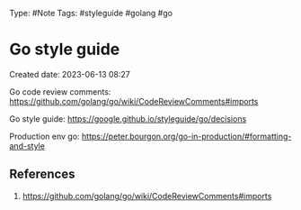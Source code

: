 Type: #Note
Tags: #styleguide #golang #go
# Go style guide
Created date: 2023-06-13 08:27

Go code review comments: https://github.com/golang/go/wiki/CodeReviewComments#imports

Go style guide: https://google.github.io/styleguide/go/decisions

Production env go: https://peter.bourgon.org/go-in-production/#formatting-and-style





## References
1. https://github.com/golang/go/wiki/CodeReviewComments#imports